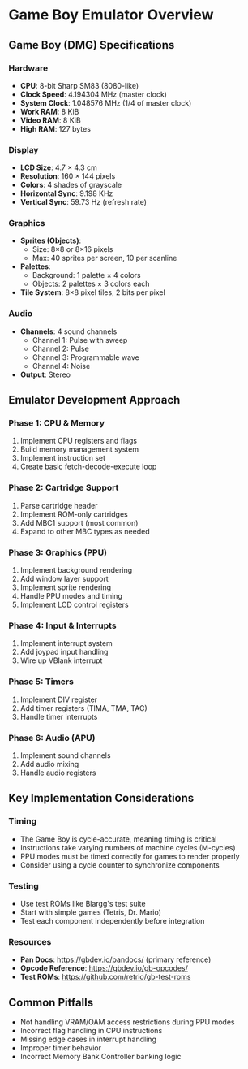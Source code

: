 # Game Boy Emulator Overview

## Game Boy (DMG) Specifications

### Hardware
- **CPU**: 8-bit Sharp SM83 (8080-like)
- **Clock Speed**: 4.194304 MHz (master clock)
- **System Clock**: 1.048576 MHz (1/4 of master clock)
- **Work RAM**: 8 KiB
- **Video RAM**: 8 KiB
- **High RAM**: 127 bytes

### Display
- **LCD Size**: 4.7 × 4.3 cm
- **Resolution**: 160 × 144 pixels
- **Colors**: 4 shades of grayscale
- **Horizontal Sync**: 9.198 KHz
- **Vertical Sync**: 59.73 Hz (refresh rate)

### Graphics
- **Sprites (Objects)**:
  - Size: 8×8 or 8×16 pixels
  - Max: 40 sprites per screen, 10 per scanline
- **Palettes**:
  - Background: 1 palette × 4 colors
  - Objects: 2 palettes × 3 colors each
- **Tile System**: 8×8 pixel tiles, 2 bits per pixel

### Audio
- **Channels**: 4 sound channels
  - Channel 1: Pulse with sweep
  - Channel 2: Pulse
  - Channel 3: Programmable wave
  - Channel 4: Noise
- **Output**: Stereo

## Emulator Development Approach

### Phase 1: CPU & Memory
1. Implement CPU registers and flags
2. Build memory management system
3. Implement instruction set
4. Create basic fetch-decode-execute loop

### Phase 2: Cartridge Support
1. Parse cartridge header
2. Implement ROM-only cartridges
3. Add MBC1 support (most common)
4. Expand to other MBC types as needed

### Phase 3: Graphics (PPU)
1. Implement background rendering
2. Add window layer support
3. Implement sprite rendering
4. Handle PPU modes and timing
5. Implement LCD control registers

### Phase 4: Input & Interrupts
1. Implement interrupt system
2. Add joypad input handling
3. Wire up VBlank interrupt

### Phase 5: Timers
1. Implement DIV register
2. Add timer registers (TIMA, TMA, TAC)
3. Handle timer interrupts

### Phase 6: Audio (APU)
1. Implement sound channels
2. Add audio mixing
3. Handle audio registers

## Key Implementation Considerations

### Timing
- The Game Boy is cycle-accurate, meaning timing is critical
- Instructions take varying numbers of machine cycles (M-cycles)
- PPU modes must be timed correctly for games to render properly
- Consider using a cycle counter to synchronize components

### Testing
- Use test ROMs like Blargg's test suite
- Start with simple games (Tetris, Dr. Mario)
- Test each component independently before integration

### Resources
- **Pan Docs**: https://gbdev.io/pandocs/ (primary reference)
- **Opcode Reference**: https://gbdev.io/gb-opcodes/
- **Test ROMs**: https://github.com/retrio/gb-test-roms

## Common Pitfalls
- Not handling VRAM/OAM access restrictions during PPU modes
- Incorrect flag handling in CPU instructions
- Missing edge cases in interrupt handling
- Improper timer behavior
- Incorrect Memory Bank Controller banking logic

